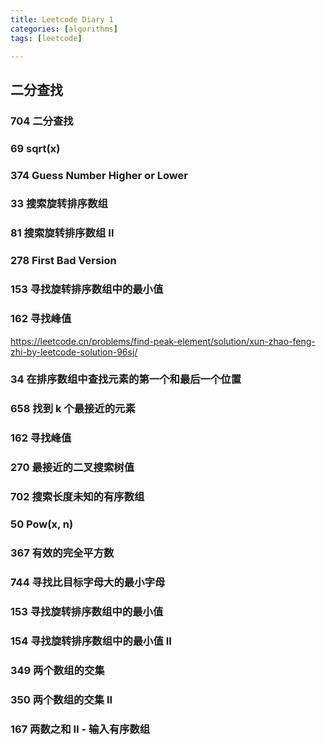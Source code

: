 ```yaml
---
title: Leetcode Diary 1
categories: [algorithms]
tags: [leetcode]

---
```


## 二分查找



### 704 二分查找



### 69 sqrt(x)

### 374 Guess Number Higher or Lower

### 33 搜索旋转排序数组

### 81 搜索旋转排序数组 II



### 278 First Bad Version

### 153 寻找旋转排序数组中的最小值

### 162 寻找峰值

https://leetcode.cn/problems/find-peak-element/solution/xun-zhao-feng-zhi-by-leetcode-solution-96sj/



### 34 在排序数组中查找元素的第一个和最后一个位置

### 658 找到 k 个最接近的元素

### 162 寻找峰值



### 270 最接近的二叉搜索树值

### 702 搜索长度未知的有序数组



### 50 Pow(x, n)

### 367 有效的完全平方数

### 744 寻找比目标字母大的最小字母



### 153 寻找旋转排序数组中的最小值

### 154 寻找旋转排序数组中的最小值 II

### 349 两个数组的交集

### 350 两个数组的交集 II

### 167 两数之和 II - 输入有序数组